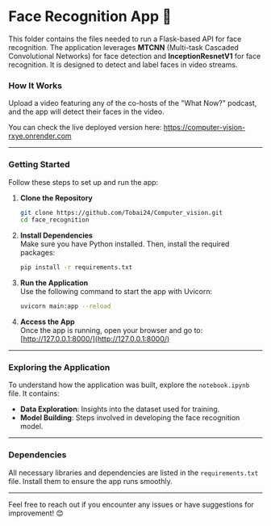 # **Face Recognition App 👤**

This folder contains the files needed to run a Flask-based API for face recognition. The application leverages **MTCNN** (Multi-task Cascaded Convolutional Networks) for face detection and **InceptionResnetV1** for face recognition. It is designed to detect and label faces in video streams.

### **How It Works**

Upload a video featuring any of the co-hosts of the "What Now?" podcast, and the app will detect their faces in the video.

You can check the live deployed version here: https://computer-vision-rxye.onrender.com

---

### **Getting Started**

Follow these steps to set up and run the app:

1. **Clone the Repository**

   ```bash
   git clone https://github.com/Tobai24/Computer_vision.git
   cd face_recognition
   ```

2. **Install Dependencies**  
   Make sure you have Python installed. Then, install the required packages:

   ```bash
   pip install -r requirements.txt
   ```

3. **Run the Application**  
   Use the following command to start the app with Uvicorn:

   ```bash
   uvicorn main:app --reload
   ```

4. **Access the App**  
   Once the app is running, open your browser and go to:  
   [http://127.0.0.1:8000/](http://127.0.0.1:8000/)

---

### **Exploring the Application**

To understand how the application was built, explore the `notebook.ipynb` file. It contains:

- **Data Exploration**: Insights into the dataset used for training.
- **Model Building**: Steps involved in developing the face recognition model.

---

### **Dependencies**

All necessary libraries and dependencies are listed in the `requirements.txt` file. Install them to ensure the app runs smoothly.

---

Feel free to reach out if you encounter any issues or have suggestions for improvement! 😊

